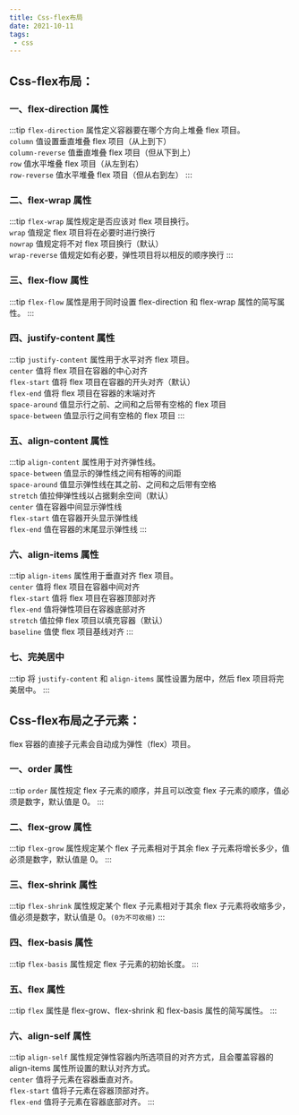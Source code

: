 ```yaml
---
title: Css-flex布局
date: 2021-10-11
tags:
 - css
---
```


## Css-flex布局：

### 一、flex-direction 属性
:::tip
`flex-direction` 属性定义容器要在哪个方向上堆叠 flex 项目。<br/>
`column` 值设置垂直堆叠 flex 项目（从上到下）<br/>
`column-reverse` 值垂直堆叠 flex 项目（但从下到上）<br/>
`row` 值水平堆叠 flex 项目（从左到右）<br/>
`row-reverse` 值水平堆叠 flex 项目（但从右到左）
:::

### 二、flex-wrap 属性
:::tip
`flex-wrap` 属性规定是否应该对 flex 项目换行。<br/>
`wrap` 值规定 flex 项目将在必要时进行换行<br/>
`nowrap` 值规定将不对 flex 项目换行（默认）<br/>
`wrap-reverse` 值规定如有必要，弹性项目将以相反的顺序换行
:::

### 三、flex-flow 属性
:::tip
`flex-flow` 属性是用于同时设置 flex-direction 和 flex-wrap 属性的简写属性。
:::

### 四、justify-content 属性
:::tip
`justify-content` 属性用于水平对齐 flex 项目。<br/>
`center` 值将 flex 项目在容器的中心对齐<br/>
`flex-start` 值将 flex 项目在容器的开头对齐（默认）<br/>
`flex-end` 值将 flex 项目在容器的末端对齐<br/>
`space-around` 值显示行之前、之间和之后带有空格的 flex 项目<br/>
`space-between` 值显示行之间有空格的 flex 项目
:::

### 五、align-content 属性
:::tip
`align-content` 属性用于对齐弹性线。<br/>
`space-between` 值显示的弹性线之间有相等的间距<br/>
`space-around` 值显示弹性线在其之前、之间和之后带有空格<br/>
`stretch` 值拉伸弹性线以占据剩余空间（默认）<br/>
`center` 值在容器中间显示弹性线<br/>
`flex-start` 值在容器开头显示弹性线<br/>
`flex-end` 值在容器的末尾显示弹性线
:::

### 六、align-items 属性
:::tip
`align-items` 属性用于垂直对齐 flex 项目。<br/>
`center` 值将 flex 项目在容器中间对齐<br/>
`flex-start` 值将 flex 项目在容器顶部对齐<br/>
`flex-end` 值将弹性项目在容器底部对齐<br/>
`stretch` 值拉伸 flex 项目以填充容器（默认）<br/>
`baseline` 值使 flex 项目基线对齐
:::

### 七、完美居中
:::tip
将 `justify-content` 和 `align-items` 属性设置为居中，然后 flex 项目将完美居中。
:::

## Css-flex布局之子元素：
flex 容器的直接子元素会自动成为弹性（flex）项目。

### 一、order 属性
:::tip
`order` 属性规定 flex 子元素的顺序，并且可以改变 flex 子元素的顺序，值必须是数字，默认值是 0。
:::

### 二、flex-grow 属性
:::tip
`flex-grow` 属性规定某个 flex 子元素相对于其余 flex 子元素将增长多少，值必须是数字，默认值是 0。
:::

### 三、flex-shrink 属性
:::tip
`flex-shrink` 属性规定某个 flex 子元素相对于其余 flex 子元素将收缩多少，值必须是数字，默认值是 0。`(0为不可收缩)`
:::

### 四、flex-basis 属性
:::tip
`flex-basis` 属性规定 flex 子元素的初始长度。
:::

### 五、flex 属性
:::tip
`flex` 属性是 flex-grow、flex-shrink 和 flex-basis 属性的简写属性。
:::

### 六、align-self 属性
:::tip
`align-self` 属性规定弹性容器内所选项目的对齐方式，且会覆盖容器的 align-items 属性所设置的默认对齐方式。<br/>
`center` 值将子元素在容器垂直对齐。<br/>
`flex-start` 值将子元素在容器顶部对齐。<br/>
`flex-end` 值将子元素在容器底部对齐。
:::